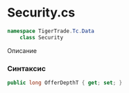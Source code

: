 
# Security.cs
```csharp
namespace TigerTrade.Tc.Data  
    class Security
```

Описание

### Синтаксис
```csharp
public long OfferDepthT { get; set; }
```
